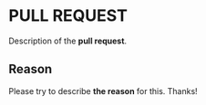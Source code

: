 # PULL REQUEST
Description of the **pull request**.

## Reason
Please try to describe **the reason** for this. Thanks!
